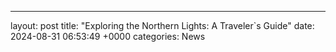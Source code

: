 ---
layout: post
title: "Exploring the Northern Lights: A Traveler`s Guide"
date:   2024-08-31 06:53:49 +0000
categories: News
